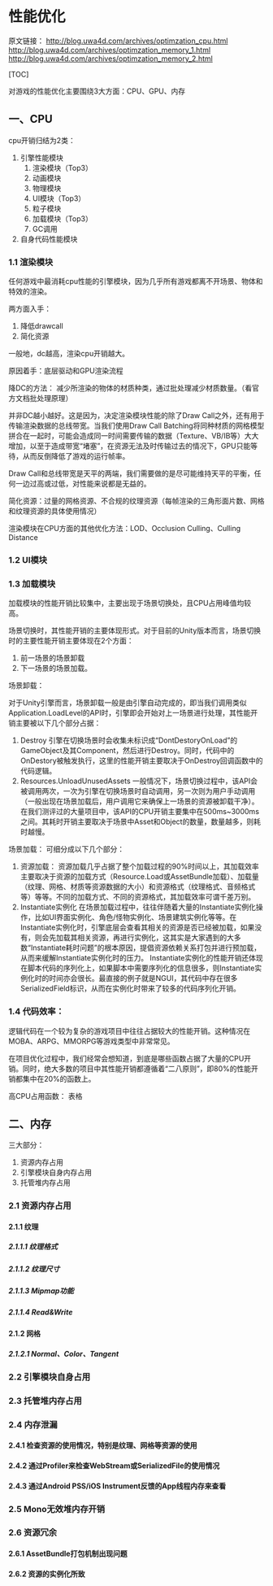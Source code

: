 # 性能优化

原文链接：
http://blog.uwa4d.com/archives/optimzation_cpu.html
http://blog.uwa4d.com/archives/optimzation_memory_1.html
http://blog.uwa4d.com/archives/optimzation_memory_2.html

[TOC]

对游戏的性能优化主要围绕3大方面：CPU、GPU、内存

## 一、CPU

cpu开销归结为2类：
1. 引擎性能模块
   1. 渲染模块（Top3）
   2. 动画模块
   3. 物理模块
   4. UI模块（Top3）
   5. 粒子模块
   6. 加载模块（Top3）
   7. GC调用
2. 自身代码性能模块

### 1.1 渲染模块

任何游戏中最消耗cpu性能的引擎模块，因为几乎所有游戏都离不开场景、物体和特效的渲染。

两方面入手：
1. 降低drawcall
2. 简化资源

一般地，dc越高，渲染cpu开销越大。

原因着手：底层驱动和GPU渲染流程

降DC的方法：
减少所渲染的物体的材质种类，通过批处理减少材质数量。（看官方文档批处理原理）

并非DC越小越好。这是因为，决定渲染模块性能的除了Draw Call之外，还有用于传输渲染数据的总线带宽。当我们使用Draw Call Batching将同种材质的网格模型拼合在一起时，可能会造成同一时间需要传输的数据（Texture、VB/IB等）大大增加，以至于造成带宽“堵塞”，在资源无法及时传输过去的情况下，GPU只能等待，从而反倒降低了游戏的运行帧率。

Draw Call和总线带宽是天平的两端，我们需要做的是尽可能维持天平的平衡，任何一边过高或过低，对性能来说都是无益的。


简化资源：过量的网格资源、不合规的纹理资源（每帧渲染的三角形面片数、网格和纹理资源的具体使用情况）

渲染模块在CPU方面的其他优化方法：LOD、Occlusion Culling、Culling Distance

### 1.2 UI模块

### 1.3 加载模块

加载模块的性能开销比较集中，主要出现于场景切换处，且CPU占用峰值均较高。

场景切换时，其性能开销的主要体现形式。对于目前的Unity版本而言，场景切换时的主要性能开销主要体现在2个方面：
1. 前一场景的场景卸载
2. 下一场景的场景加载。

场景卸载：

对于Unity引擎而言，场景卸载一般是由引擎自动完成的，即当我们调用类似Application.LoadLevel的API时，引擎即会开始对上一场景进行处理，其性能开销主要被以下几个部分占据：
1. Destroy
 引擎在切换场景时会收集未标识成“DontDestoryOnLoad”的GameObject及其Component，然后进行Destroy。同时，代码中的OnDestory被触发执行，这里的性能开销主要取决于OnDestroy回调函数中的代码逻辑。
2. Resources.UnloadUnusedAssets
 一般情况下，场景切换过程中，该API会被调用两次，一次为引擎在切换场景时自动调用，另一次则为用户手动调用（一般出现在场景加载后，用户调用它来确保上一场景的资源被卸载干净）。在我们测评过的大量项目中，该API的CPU开销主要集中在500ms~3000ms之间。其耗时开销主要取决于场景中Asset和Object的数量，数量越多，则耗时越慢。

场景加载：
可细分成以下几个部分：
1. 资源加载：
 资源加载几乎占据了整个加载过程的90%时间以上，其加载效率主要取决于资源的加载方式（Resource.Load或AssetBundle加载）、加载量（纹理、网格、材质等资源数据的大小）和资源格式（纹理格式、音频格式等）等等。不同的加载方式、不同的资源格式，其加载效率可谓千差万别。
2. Instantiate实例化
 在场景加载过程中，往往伴随着大量的Instantiate实例化操作，比如UI界面实例化、角色/怪物实例化、场景建筑实例化等等。在Instantiate实例化时，引擎底层会查看其相关的资源是否已经被加载，如果没有，则会先加载其相关资源，再进行实例化，这其实是大家遇到的大多数“Instantiate耗时问题”的根本原因，提倡资源依赖关系打包并进行预加载，从而来缓解Instantiate实例化时的压力。
 Instantiate实例化的性能开销还体现在脚本代码的序列化上，如果脚本中需要序列化的信息很多，则Instantiate实例化时的时间亦会很长。最直接的例子就是NGUI，其代码中存在很多SerializedField标识，从而在实例化时带来了较多的代码序列化开销。

### 1.4 代码效率：

逻辑代码在一个较为复杂的游戏项目中往往占据较大的性能开销。这种情况在MOBA、ARPG、MMORPG等游戏类型中非常常见。

在项目优化过程中，我们经常会想知道，到底是哪些函数占据了大量的CPU开销。同时，绝大多数的项目中其性能开销都遵循着“二八原则”，即80%的性能开销都集中在20%的函数上。

高CPU占用函数：
表格

## 二、内存

三大部分：
1. 资源内存占用
2. 引擎模块自身内存占用
3. 托管堆内存占用

### 2.1 资源内存占用

#### 2.1.1 纹理

##### 2.1.1.1 纹理格式

##### 2.1.1.2 纹理尺寸

##### 2.1.1.3 Mipmap功能

##### 2.1.1.4 Read&Write

#### 2.1.2 网格

##### 2.1.2.1 Normal、Color、Tangent

### 2.2 引擎模块自身占用

### 2.3 托管堆内存占用

### 2.4 内存泄漏

#### 2.4.1 检查资源的使用情况，特别是纹理、网格等资源的使用

#### 2.4.2 通过Profiler来检查WebStream或SerializedFile的使用情况

#### 2.4.3 通过Android PSS/iOS Instrument反馈的App线程内存来查看

### 2.5 Mono无效堆内存开销

### 2.6 资源冗余

#### 2.6.1 AssetBundle打包机制出现问题

#### 2.6.2 资源的实例化所致